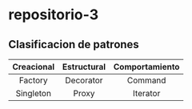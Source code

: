 # repositorio-3
## Clasificacion de patrones
| Creacional  | Estructural | Comportamiento|
| :-----:     |    :----:   |   :-----:     |
| Factory     | Decorator   | Command       |
| Singleton   | Proxy       | Iterator      |
